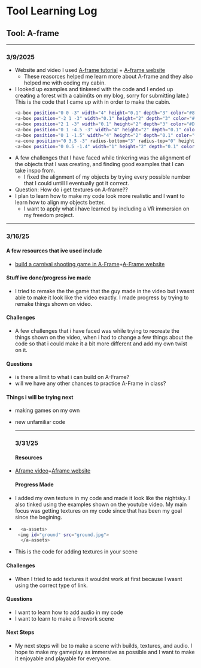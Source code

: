 # Tool Learning Log

## Tool: **A-frame**

---

### 3/9/2025
* Website and video I used
[A-frame tutorial](https://www.youtube.com/watch?v=cHWO-nWWe5w) + [A-frame website](https://aframe.io/docs/1.7.0/introduction/)
     * These reasorces helped me learn more about A-frame and they also helped me with coding my cabin.
* I looked up examples and tinkered with the code and I ended up creating a forest with a cabin(its on my blog, sorry for submitting late.)
  This is the code that I came up with in order to make the cabin.
  ```bash
  <a-box position="0 0 -3" width="4" height="0.1" depth="3" color="#8B4513"></a-box>
  <a-box position="-2 1 -3" width="0.1" height="2" depth="3" color="#D2691E"></a-box>
  <a-box position="2 1 -3" width="0.1" height="2" depth="3" color="#D2691E"></a-box>
  <a-box position="0 1 -4.5 -3" width="4" height="2" depth="0.1" color="#D2691E"></a-box>
  <a-box position="0 1 -1.5" width="4" height="2" depth="0.1" color="#D2691E"></a-box>
  <a-cone position="0 3.5 -3" radius-bottom="3" radius-top="0" height="3" color="#A52A2A"></a-cone>
  <a-box position="0 0.5 -1.4" width="1" height="2" depth="0.1" color="#8B4513"></a-box>
  ```
* A few challenges that I have faced while tinkering was the alignment of the objects that I was creating, and finding good examples that I can take inspo from.
  * I fixed the alignment of my objects by trying every possible number that I could untill I eventually got it correct.
* Question: How do i get textures on A-frame??
* I plan to learn how to make my code look more realistic and I want to learn how to align my objects better.
  * I want to apply what i have learned by including a VR immersion on my freedom project.
---

### 3/16/25
#### A few resources that ive used include

* [build a carnival shooting game in A-Frame](https://www.youtube.com/watch?v=t5Hou5QsRiE)+[A-Frame website](https://aframe.io/docs/1.7.0/introduction/)

#### Stuff ive done/progress ive made

* I tried to remake the the game that the guy made in the video but i wasnt able to make it look like the video exactly. I made progress by trying to remake things shown on video.
  
#### Challenges

* A few challenges that i have faced was while trying to recreate the things shown on the video, when i had to change a few things about the code so that i could make it a bit more different and add my own twist on it.
  
#### Questions

* is there a limit to what i can build on A-Frame?
* will we have any other chances to practice A-Frame in class?
 
#### Things i will be trying next

* making games on my own
* new unfamiliar code

  ---

  ### 3/31/25
  #### Resources
  
* [Aframe video](https://www.youtube.com/watch?v=mETucqeOmXA&list=PLP3KjR1TMw7ekqC4o5gy0rR4odw7Jga84&index=3)+[Aframe website](https://aframe.io/docs/1.7.0/introduction/)

  #### Progress Made

 * I added my own texture in my code and made it look like the nightsky. I also tinked using the examples shown on the youtube video. My main focus was getting textures on my code since that has been my goal since the begining.

 * ```bash
     <a-assets>
    <img id="ground" src="ground.jpg">
     </a-assets>
   ``` 

  * This is the code for adding textures in your scene

  #### Challenges

 * When I tried to add textures it wouldnt work at first because I wasnt using the correct type of link.

  #### Questions

  * I want to learn how to add audio in my code
  * I want to learn to make a firework scene

  #### Next Steps

  * My next steps will be to make a scene with builds, textures, and audio. I hope to make my gameplay as immersive as possible and I want to make it enjoyable and playable for everyone.
    
  
